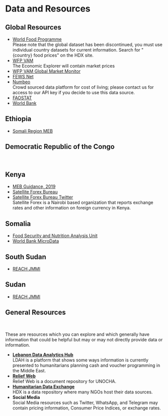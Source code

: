 # Data and Resources

## Global Resources
* [World Food Programme](https://data.humdata.org/search?q=prices&ext_search_source=main-nav)
&ensp;<div>Please note that the global dataset has been discontinued, you must use individual country datasets for current information. Search for "{country} food prices" on the HDX site.</div>
* [WFP VAM](https://dataviz.vam.wfp.org/)
&ensp;<div>The Economic Explorer will contain market prices</div>
* [WFP VAM Global Market Monitor](https://dataviz.vam.wfp.org/reports/global-coverage-global-market-monitor-mar-2024?_ga=2.7042226.1415718884.1713552522-1880991419.1713552521)
* [FEWS Net](https://fews.net/)
* [Numbeo](https://www.numbeo.com/cost-of-living/)
&ensp;<div>Crowd sourced data platform for cost of living; please contact us for access to our API key if you decide to use this data source.</div>   
* [FAOSTAT](https://www.fao.org/faostat/en/#data)
* [World Bank](https://microdata.worldbank.org/index.php/catalog/4509/data-dictionary/WLD_2021_RTFP-CTRY_v02_M?file_name=WLD_RTFP_country_2024-04-08.csv)

## Ethiopia
* [Somali Region MEB](https://reliefweb.int/report/ethiopia/ethiopia-cash-working-group-minimum-expenditure-basket-somali-region-guidance-note#:~:text=A%20MEB%20defines%20what%20a,costs%20in%20the%20local%20markets.)

## Democratic Republic of the Congo
<br>

## Kenya
* [MEB Guidance, 2019](https://www.calpnetwork.org/wp-content/uploads/2020/03/1568028538.MEB-interim-guidelines-document-Kenya-CWG-July-2019-1.pdf)
* [Satellite Forex Bureau](https://satelliteforexbureau.com/)
* [Satellite Forex Bureau Twitter](https://twitter.com/Satelliteforex)
&ensp;<div>Satellite Forex is a Nairobi based organization that reports exchange rates and other information on foreign currency in Kenya.<br></div>

## Somalia
* [Food Security and Nutrition Analysis Unit](https://fsnau.org/sectors/markets)
* [World Bank MicroData](https://microdata.worldbank.org/index.php/catalog/4504)

## South Sudan
* [REACH JMMI](https://www.impact-initiatives.org/resource-centre/?category[]=data_methods&location[]=215&order=latest&limit=10)

## Sudan
* [REACH JMMI](https://www.impact-initiatives.org/resource-centre/?category[]=data_methods&location[]=526&type[]=278&order=latest&limit=10)

## General Resources
&ensp;<div>These are resources which you can explore and which generally have information that could be helpful but may or may not directly provide data or information.<br></div>
* <b>[Lebanon Data Analytics Hub](https://d4it4d.shinyapps.io/Lebanon_Analytics_Hub/)</b>
&ensp;<div>LDAH is a platform that shows some ways information is currently presented to humanitarians planning cash and voucher programming in the Middle East.<br></div>
* <b>[Relief Web](https://reliefweb.int/)</b>
&ensp;<div>Relief Web is a document repository for UNOCHA.<br></div>
* <b>[Humanitarian Data Exchange](https://data.humdata.org/)</b>
&ensp;<div>HDX is a data repository where many NGOs host their data sources.<br></div>
* <b>Social Media</b>
&ensp;<div>Social Media resources such as Twitter, WhatsApp, and Telegram may contain pricing information, Consumer Price Indices, or exchange rates. <br></div>
